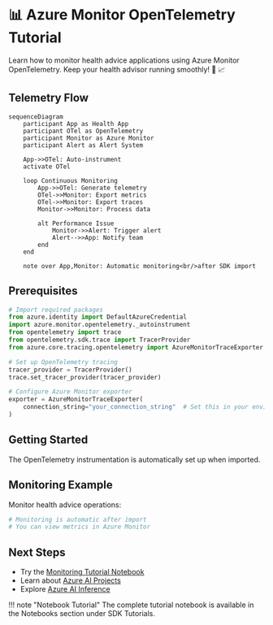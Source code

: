 # 📊 Azure Monitor OpenTelemetry Tutorial

Learn how to monitor health advice applications using Azure Monitor OpenTelemetry. Keep your health advisor running smoothly! 🏥 📈

## Telemetry Flow

```mermaid
sequenceDiagram
    participant App as Health App
    participant OTel as OpenTelemetry
    participant Monitor as Azure Monitor
    participant Alert as Alert System
    
    App->>OTel: Auto-instrument
    activate OTel
    
    loop Continuous Monitoring
        App->>OTel: Generate telemetry
        OTel->>Monitor: Export metrics
        OTel->>Monitor: Export traces
        Monitor->>Monitor: Process data
        
        alt Performance Issue
            Monitor->>Alert: Trigger alert
            Alert-->>App: Notify team
        end
    end
    
    note over App,Monitor: Automatic monitoring<br/>after SDK import
```

## Prerequisites
```python
# Import required packages
from azure.identity import DefaultAzureCredential
import azure.monitor.opentelemetry._autoinstrument
from opentelemetry import trace
from opentelemetry.sdk.trace import TracerProvider
from azure.core.tracing.opentelemetry import AzureMonitorTraceExporter

# Set up OpenTelemetry tracing
tracer_provider = TracerProvider()
trace.set_tracer_provider(tracer_provider)

# Configure Azure Monitor exporter
exporter = AzureMonitorTraceExporter(
    connection_string="your_connection_string"  # Set this in your environment
)
```

## Getting Started
The OpenTelemetry instrumentation is automatically set up when imported.

## Monitoring Example
Monitor health advice operations:
```python
# Monitoring is automatic after import
# You can view metrics in Azure Monitor
```

## Next Steps
- Try the [Monitoring Tutorial Notebook](../2-notebooks/3-quality_attributes/1-Observability.ipynb)
- Learn about [Azure AI Projects](projects.md)
- Explore [Azure AI Inference](inference.md)

!!! note "Notebook Tutorial"
    The complete tutorial notebook is available in the Notebooks section under SDK Tutorials.
